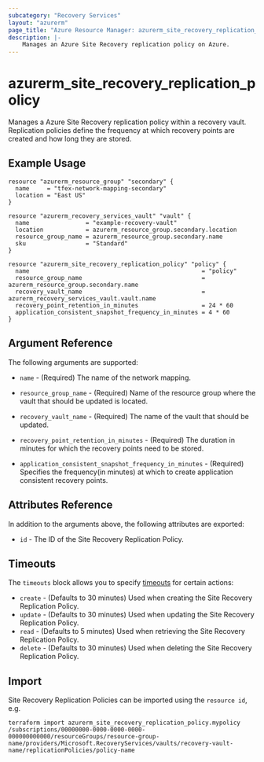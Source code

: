 ```yaml
---
subcategory: "Recovery Services"
layout: "azurerm"
page_title: "Azure Resource Manager: azurerm_site_recovery_replication_policy"
description: |-
    Manages an Azure Site Recovery replication policy on Azure.
---
```


# azurerm_site_recovery_replication_policy

Manages a Azure Site Recovery replication policy within a recovery vault. Replication policies define the frequency at which recovery points are created and how long they are stored.

## Example Usage

```hcl
resource "azurerm_resource_group" "secondary" {
  name     = "tfex-network-mapping-secondary"
  location = "East US"
}

resource "azurerm_recovery_services_vault" "vault" {
  name                = "example-recovery-vault"
  location            = azurerm_resource_group.secondary.location
  resource_group_name = azurerm_resource_group.secondary.name
  sku                 = "Standard"
}

resource "azurerm_site_recovery_replication_policy" "policy" {
  name                                                 = "policy"
  resource_group_name                                  = azurerm_resource_group.secondary.name
  recovery_vault_name                                  = azurerm_recovery_services_vault.vault.name
  recovery_point_retention_in_minutes                  = 24 * 60
  application_consistent_snapshot_frequency_in_minutes = 4 * 60
}
```

## Argument Reference

The following arguments are supported:

* `name` - (Required) The name of the network mapping.

* `resource_group_name` - (Required) Name of the resource group where the vault that should be updated is located.

* `recovery_vault_name` - (Required) The name of the vault that should be updated.

* `recovery_point_retention_in_minutes` - (Required) The duration in minutes for which the recovery points need to be stored.

* `application_consistent_snapshot_frequency_in_minutes` - (Required) Specifies the frequency(in minutes) at which to create application consistent recovery points.

## Attributes Reference

In addition to the arguments above, the following attributes are exported:

* `id` - The ID of the Site Recovery Replication Policy.

## Timeouts

The `timeouts` block allows you to specify [timeouts](https://www.terraform.io/docs/configuration/resources.html#timeouts) for certain actions:

* `create` - (Defaults to 30 minutes) Used when creating the Site Recovery Replication Policy.
* `update` - (Defaults to 30 minutes) Used when updating the Site Recovery Replication Policy.
* `read` - (Defaults to 5 minutes) Used when retrieving the Site Recovery Replication Policy.
* `delete` - (Defaults to 30 minutes) Used when deleting the Site Recovery Replication Policy.

## Import

Site Recovery Replication Policies can be imported using the `resource id`, e.g.

```shell
terraform import azurerm_site_recovery_replication_policy.mypolicy /subscriptions/00000000-0000-0000-0000-000000000000/resourceGroups/resource-group-name/providers/Microsoft.RecoveryServices/vaults/recovery-vault-name/replicationPolicies/policy-name
```
